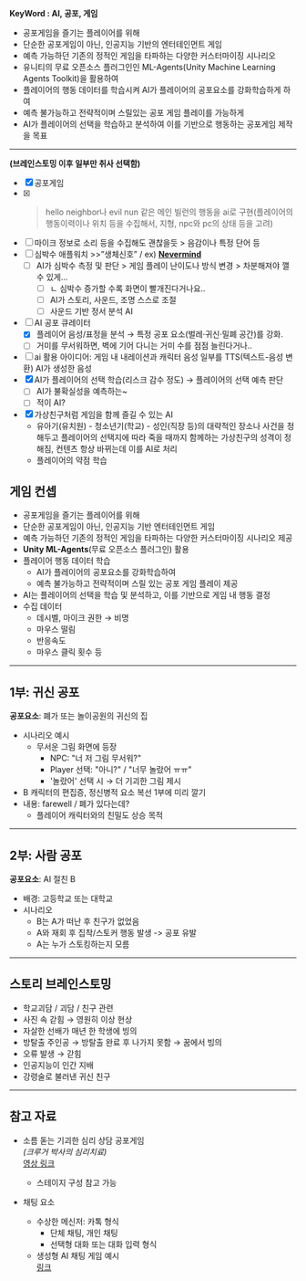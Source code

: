 **KeyWord : AI, 공포, 게임**

- 공포게임을 즐기는 플레이어를 위해
- 단순한 공포게임이 아닌, 인공지능 기반의 엔터테인먼트 게임
- 예측 가능하던 기존의 정적인 게임을 타파하는 다양한 커스터마이징 시나리오
- 유니티의 무료 오픈소스 플러그인인 ML-Agents(Unity Machine Learning Agents Toolkit)을 활용하여
- 플레이어의 행동 데이터를 학습시켜 AI가 플레이어의 공포요소를 강화학습하게 하여 
- 예측 불가능하고 전략적이며 스릴있는 공포 게임 플레이를 가능하게
- AI가 플레이어의 선택을 학습하고 분석하여 이를 기반으로 행동하는 공포게임 제작을 목표

----


**(브레인스토밍 이후 일부만 취사 선택함)** 
- [x]  공포게임
- [x]  >hello neighbor나 evil nun 같은 메인 빌런의 행동을 ai로 구현(플레이어의 행동이력이나 위치 등을 수집해서, 지형, npc와 pc의 상태 등을 고려)
- [ ]  마이크 정보로 소리 등을 수집해도 괜찮을듯 > 음감이나 특정 단어 등
- [ ]  심박수 애플워치 >>”생체신호” / ex) [**Nevermind**](https://store.steampowered.com/app/342260/Nevermind/?l=koreana)
    - [ ]  AI가 심박수 측정 및 판단 > 게임 플레이 난이도나 방식 변경 > 차분해져야 깰 수 있게…
        - [ ]  ㄴ 심박수 증가할 수록 화면이 빨개진다거나요..
        - [ ]  AI가 스토리, 사운드, 조명 스스로 조절
        - [ ]  사운드 기반 정서 분석 AI
- [ ]  AI 공포 큐레이터
    - [x]  플레이어 음성/표정을 분석 → 특정 공포 요소(벌레·귀신·밀폐 공간)를 강화.
    - [ ]  거미를 무서워하면, 벽에 기어 다니는 거미 수를 점점 늘린다거나..
- [ ]  ai 활용 아이디어: 게임 내 내레이션과 캐릭터 음성 일부를 TTS(텍스트-음성 변환) AI가 생성한 음성
- [x]  AI가 플레이어의 선택 학습(리스크 감수 정도) → 플레이어의 선택 예측 판단
    - [ ]  AI가 불확실성을 예측하는~
    - [ ]  적이 AI?
- [x]  가상친구처럼 게임을 함께 즐길 수 있는 AI
    - 유아기(유치원) - 청소년기(학교) - 성인(직장 등)의 대략적인 장소나 사건을 정해두고 플레이어의 선택지에 따라 죽을 때까지 함께하는 가상친구의 성격이 정해짐, 컨텐츠 항상 바뀌는데 이를 AI로 처리
    - 플레이어의 약점 학습


## 게임 컨셉
- 공포게임을 즐기는 플레이어를 위해
- 단순한 공포게임이 아닌, 인공지능 기반 엔터테인먼트 게임
- 예측 가능하던 기존의 정적인 게임을 타파하는 다양한 커스터마이징 시나리오 제공
- **Unity ML-Agents**(무료 오픈소스 플러그인) 활용
- 플레이어 행동 데이터 학습
    - AI가 플레이어의 공포요소를 강화학습하여
    - 예측 불가능하고 전략적이며 스릴 있는 공포 게임 플레이 제공
- AI는 플레이어의 선택을 학습 및 분석하고, 이를 기반으로 게임 내 행동 결정
- 수집 데이터
    - 데시벨, 마이크 권한 → 비명
    - 마우스 떨림
    - 반응속도
    - 마우스 클릭 횟수 등

---

## 1부: 귀신 공포
**공포요소**: 폐가 또는 놀이공원의 귀신의 집

- 시나리오 예시
    - 무서운 그림 화면에 등장
        - NPC: "너 저 그림 무서워?"
        - Player 선택: "아니?" / "너무 놀랐어 ㅠㅠ"
        - '놀랐어' 선택 시 → 더 기괴한 그림 제시
- B 캐릭터의 편집증, 정신병적 요소 복선 1부에 미리 깔기
- 내용: farewell / 폐가 있다는데?
  - 플레이어 캐릭터와의 친밀도 상승 목적

---

## 2부: 사람 공포
**공포요소**: AI 절친 B

- 배경: 고등학교 또는 대학교
- 시나리오
    - B는 A가 떠난 후 친구가 없었음
    - A와 재회 후 집착/스토커 행동 발생 -> 공포 유발
    - A는 누가 스토킹하는지 모름

---

## 스토리 브레인스토밍

- 학교괴담 / 괴담 / 친구 관련
- 사진 속 갇힘 → 영원히 이상 현상
- 자살한 선배가 매년 한 학생에 빙의
- 방탈출 주인공 → 방탈출 완료 후 나가지 못함 → 꿈에서 빙의
- 오류 발생 → 갇힘
- 인공지능이 인간 지배
- 강령술로 불러낸 귀신 친구

---

## 참고 자료

- 소름 돋는 기괴한 심리 상담 공포게임  
  *(크루거 박사의 심리치료)*  
  [영상 링크](https://youtu.be/RjI6PnWa-40?si=QgxhKDAXr_ui8QMn)  
  - 스테이지 구성 참고 가능

- 채팅 요소
    - 수상한 메신저: 카톡 형식
        - 단체 채팅, 개인 채팅
        - 선택형 대화 또는 대화 입력 형식
    - 생성형 AI 채팅 게임 예시  
      [링크](https://aidev.co.kr/game/15770)

